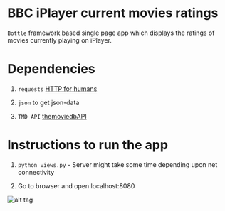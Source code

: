 BBC iPlayer current movies ratings
=================================

`Bottle` framework based single page app which displays the ratings of movies currently playing on iPlayer.

Dependencies
============

1. `requests` [HTTP for humans](http://docs.python-requests.org/en/latest/)

2. `json` to get json-data

3. `TMD API` [themoviedbAPI]('https://www.themoviedb.org/documentation/api')


Instructions to run the app
===========================

1. `python views.py` - Server might take some time depending upon net connectivity

2. Go to browser and open localhost:8080

![alt tag](http://s2.postimg.org/h44qxns7d/bbc_ipayer.png)
